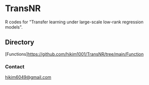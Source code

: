 # TransNR
R codes for "Transfer learning under large-scale low-rank regression models". 

## Directory
[Functions]https://github.com/hjkim1001/TransNR/tree/main/Function


### Contact
hjkim6049@gmail.com

